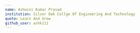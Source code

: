 ```yaml
---
name: Ashwini Kumar Prasad
institution: Silver Oak Collge Of Engineering And Technology
quote: Learn And Grow 
github_user: ashk111
---
```

